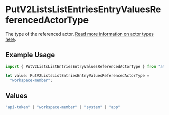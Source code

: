 # PutV2ListsListEntriesEntryValuesReferencedActorType

The type of the referenced actor. [Read more information on actor types here](/docs/actors).

## Example Usage

```typescript
import { PutV2ListsListEntriesEntryValuesReferencedActorType } from "attio-js/models/operations";

let value: PutV2ListsListEntriesEntryValuesReferencedActorType =
  "workspace-member";
```

## Values

```typescript
"api-token" | "workspace-member" | "system" | "app"
```